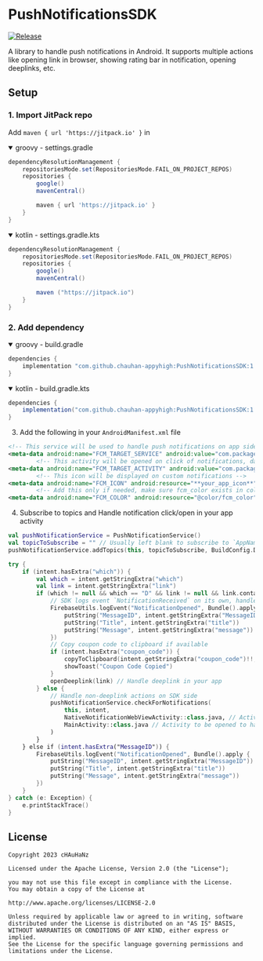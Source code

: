 # PushNotificationsSDK
[![Release](https://jitpack.io/v/chauhan-appyhigh/PushNotificationsSDK.svg)](https://jitpack.io/#chauhan-appyhigh/PushNotificationsSDK)

A library to handle push notifications in Android. It supports multiple actions like opening link in browser, showing rating bar in notification, opening deeplinks, etc.

## Setup
### 1. Import JitPack repo
Add `maven { url 'https://jitpack.io' }` in
<details open>
  <summary>groovy - settings.gradle</summary>

```gradle
dependencyResolutionManagement {
    repositoriesMode.set(RepositoriesMode.FAIL_ON_PROJECT_REPOS)
    repositories {
        google()
        mavenCentral()

        maven { url 'https://jitpack.io' }
    }
}
```
</details>

<details open>
  <summary>kotlin - settings.gradle.kts</summary>

```gradle
dependencyResolutionManagement {
    repositoriesMode.set(RepositoriesMode.FAIL_ON_PROJECT_REPOS)
    repositories {
        google()
        mavenCentral()

        maven ("https://jitpack.io")
    }
}
```
</details>

### 2. Add dependency
<details open>
  <summary>groovy - build.gradle</summary>

```gradle
dependencies {
    implementation "com.github.chauhan-appyhigh:PushNotificationsSDK:1.0.0"
}
```
</details>
<details open>
  <summary>kotlin - build.gradle.kts</summary>

```gradle
dependencies {
    implementation("com.github.chauhan-appyhigh:PushNotificationsSDK:1.0.0")
}
```
</details>

3. Add the following in your `AndroidManifest.xml` file
```xml
<!-- This service will be used to handle push notifications on app side, all data will be passed to this service in `bundleData` key -->
<meta-data android:name="FCM_TARGET_SERVICE" android:value="com.package.name.AppSideService" />
        <!-- This activity will be opened on click of notifications, data will be passed as intent extras to this activity -->
<meta-data android:name="FCM_TARGET_ACTIVITY" android:value="com.package.name.MainActivity" />
        <!-- This icon will be displayed on custom notifications -->
<meta-data android:name="FCM_ICON" android:resource="**your_app_icon**" />
        <!-- Add this only if needed, make sure fcm_color exists in colors.xml if you add this -->
<meta-data android:name="FCM_COLOR" android:resource="@color/fcm_color" />
```

4. Subscribe to topics and Handle notification click/open in your app activity
```kotlin
val pushNotificationService = PushNotificationService()
val topicToSubscribe = "" // Usually left blank to subscribe to `AppName` topic, e.g. `StoryDownloader` for "Story Downloader" app
pushNotificationService.addTopics(this, topicToSubscribe, BuildConfig.DEBUG)

try {
    if (intent.hasExtra("which")) {
        val which = intent.getStringExtra("which")
        val link = intent.getStringExtra("link")
        if (which != null && which == "D" && link != null && link.contains("AppScheme://")) {
            // SDK logs event `NotificationReceived` on its own, handle `NotificationOpened` event here
            FirebaseUtils.logEvent("NotificationOpened", Bundle().apply {
                putString("MessageID", intent.getStringExtra("MessageID"))
                putString("Title", intent.getStringExtra("title"))
                putString("Message", intent.getStringExtra("message"))
            })
            // Copy coupon code to clipboard if available
            if (intent.hasExtra("coupon_code")) {
                copyToClipboard(intent.getStringExtra("coupon_code")!!, "")
                showToast("Coupon Code Copied")
            }
            openDeeplink(link) // Handle deeplink in your app
        } else {
            // Handle non-deeplink actions on SDK side
            pushNotificationService.checkForNotifications(
                this, intent,
                NativeNotificationWebViewActivity::class.java, // Activity which will handle opening links in WebView
                MainActivity::class.java // Activity to be opened to handle deep links, usually same as `FCM_TARGET_ACTIVITY`
            )
        }
    } else if (intent.hasExtra("MessageID")) {
        FirebaseUtils.logEvent("NotificationOpened", Bundle().apply {
            putString("MessageID", intent.getStringExtra("MessageID"))
            putString("Title", intent.getStringExtra("title"))
            putString("Message", intent.getStringExtra("message"))
        })
    }
} catch (e: Exception) {
    e.printStackTrace()
}
```

## License
```
Copyright 2023 cHAuHaNz

Licensed under the Apache License, Version 2.0 (the "License");

you may not use this file except in compliance with the License.
You may obtain a copy of the License at

http://www.apache.org/licenses/LICENSE-2.0

Unless required by applicable law or agreed to in writing, software
distributed under the License is distributed on an "AS IS" BASIS,
WITHOUT WARRANTIES OR CONDITIONS OF ANY KIND, either express or implied.
See the License for the specific language governing permissions and
limitations under the License.
```
